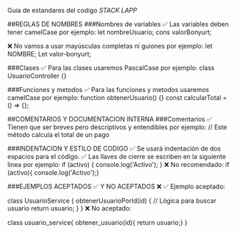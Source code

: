 Guia de estandares del codigo 
*STACK LAPP*

##REGLAS DE NOMBRES
###Nombres de variables
✅ Las variables deben tener camelCase por ejemplo:
let nombreUsuario;
cons valorBonyurt;

❌ No vamos a usar mayúsculas completas ni guiones por ejemplo:
let NOMBRE;
Let valor-bonyurt;

###Clases
✅ Para las clases usaremos PascalCase por ejemplo:
class UsuarioController {}

###Funciones y metodos
✅ Para las funciones y metodos usaremos camelCase por ejemplo:
function obtenerUsuario() {}
const calcularTotal = () => {};

##COMENTARIOS Y DOCUMENTACION INTERNA
###Comentarios
✅ Tienen que ser breves pero descriptivos y entendibles por ejemplo:
// Este método calcula el total de un pago

###INDENTACION Y ESTILO DE CODIGO
✅ Se usará indentación de dos espacios para el código.
✅ Las llaves de cierre se escriben en la siguiente linea por ejemplo:
if (activo) {
  console.log('Activo');
}
❌ No recomendado:
if (activo){
console.log('Activo');}

###EJEMPLOS ACEPTADOS ✅ Y NO ACEPTADOS ❌
✅ Ejemplo aceptado:

class UsuarioService {
  obtenerUsuarioPorId(id) {
    // Lógica para buscar usuario
    return usuario;
  }
}
❌ No aceptado:

class usuario_service{
obtener_usuario(id){
return usuario;}
}
